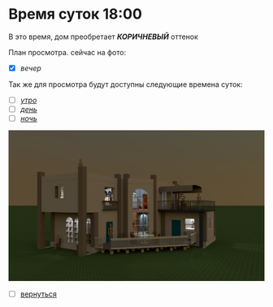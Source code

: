 # Время суток 18:00
В это время, дом преобретает **_КОРИЧНЕВЫЙ_** оттенок

План просмотра.
сейчас на фото:
- [x] _вечер_

Так же для просмотра будут доступны следующие времена суток: 
- [ ] [_утро_](README0.md)
- [ ] [_день_](README1.md)
- [ ] [_ночь_](README3.md)

![](img/house_02.png)

- [ ] [вернуться](README.md)